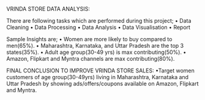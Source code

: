 VRINDA STORE DATA ANALYSIS:

There are following tasks which are performed during this project;
 •	Data Cleaning 
 •	Data Processing
 •	Data Analysis
 •	Data Visualisation
 •	Report

Sample Insights are;
 •	Women are more likely to buy compared to men(65%).
 •	Maharashtra, Karnataka, and Uttar Pradesh are the top 3 states(35%).
 •	Adult age group(30-49 yrs) is max contributing(50%).
 •	Amazon, Flipkart and Myntra channels are max contributing(80%).

FINAL CONCLUSION TO IMPROVE VRINDA STORE SALES:
 •Target women customers of age group(30-49yrs) living in Maharashtra, Karnataka and Uttar Pradesh by showing ads/offers/coupons available on Amazon, Flipkart and Myntra.


